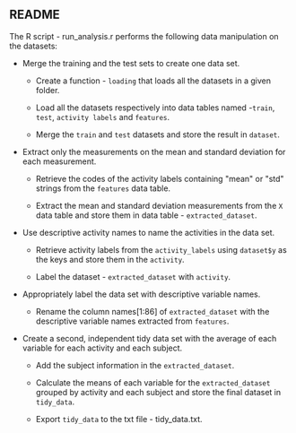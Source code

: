 README
---

The R script - run_analysis.r performs the following data manipulation on the datasets:

- Merge the training and the test sets to create one data set.
	- Create a function - `loading` that loads all the datasets in a given folder.
	 
	- Load all the datasets respectively into data tables named -`train`, `test`, `activity labels` and `features`.
	
	- Merge the `train` and `test` datasets and store the result in `dataset`.

- Extract only the measurements on the mean and standard deviation for each measurement.

	- Retrieve the codes of the activity labels containing "mean" or "std" strings from the `features` data table.

	- Extract the mean and standard deviation measurements from the `X` data table and store them in data table - `extracted_dataset`.

- Use descriptive activity names to name the activities in the data set.
	- Retrieve activity labels from the `activity_labels` using `dataset$y` as the keys and store them in the `activity`.
	 
	- Label the dataset - `extracted_dataset` with `activity`.
	
- Appropriately label the data set with descriptive variable names.   
	- Rename the column names[1:86] of `extracted_dataset` with the descriptive variable names extracted from `features`.

- Create a second, independent tidy data set with the average of each variable for each activity and each subject.
	- Add the subject information in the `extracted_dataset`.
	
	- Calculate the means of each variable for the `extracted_dataset` grouped by activity and each subject and store the final dataset in `tidy_data`.

	- Export `tidy_data` to the txt file - tidy_data.txt.
